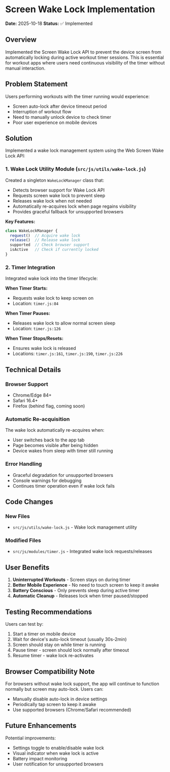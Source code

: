 # Screen Wake Lock Implementation

**Date:** 2025-10-18
**Status:** ✅ Implemented

## Overview

Implemented the Screen Wake Lock API to prevent the device screen from automatically locking during active workout timer sessions. This is essential for workout apps where users need continuous visibility of the timer without manual interaction.

## Problem Statement

Users performing workouts with the timer running would experience:
- Screen auto-lock after device timeout period
- Interruption of workout flow
- Need to manually unlock device to check timer
- Poor user experience on mobile devices

## Solution

Implemented a wake lock management system using the Web Screen Wake Lock API:

### 1. Wake Lock Utility Module (`src/js/utils/wake-lock.js`)

Created a singleton `WakeLockManager` class that:
- Detects browser support for Wake Lock API
- Requests screen wake lock to prevent sleep
- Releases wake lock when not needed
- Automatically re-acquires lock when page regains visibility
- Provides graceful fallback for unsupported browsers

**Key Features:**
```javascript
class WakeLockManager {
  request()  // Acquire wake lock
  release()  // Release wake lock
  supported  // Check browser support
  isActive   // Check if currently locked
}
```

### 2. Timer Integration

Integrated wake lock into the timer lifecycle:

**When Timer Starts:**
- Requests wake lock to keep screen on
- Location: `timer.js:84`

**When Timer Pauses:**
- Releases wake lock to allow normal screen sleep
- Location: `timer.js:126`

**When Timer Stops/Resets:**
- Ensures wake lock is released
- Locations: `timer.js:161`, `timer.js:190`, `timer.js:226`

## Technical Details

### Browser Support
- Chrome/Edge 84+
- Safari 16.4+
- Firefox (behind flag, coming soon)

### Automatic Re-acquisition
The wake lock automatically re-acquires when:
- User switches back to the app tab
- Page becomes visible after being hidden
- Device wakes from sleep with timer still running

### Error Handling
- Graceful degradation for unsupported browsers
- Console warnings for debugging
- Continues timer operation even if wake lock fails

## Code Changes

### New Files
- `src/js/utils/wake-lock.js` - Wake lock management utility

### Modified Files
- `src/js/modules/timer.js` - Integrated wake lock requests/releases

## User Benefits

1. **Uninterrupted Workouts** - Screen stays on during timer
2. **Better Mobile Experience** - No need to touch screen to keep it awake
3. **Battery Conscious** - Only prevents sleep during active timer
4. **Automatic Cleanup** - Releases lock when timer paused/stopped

## Testing Recommendations

Users can test by:
1. Start a timer on mobile device
2. Wait for device's auto-lock timeout (usually 30s-2min)
3. Screen should stay on while timer is running
4. Pause timer - screen should lock normally after timeout
5. Resume timer - wake lock re-activates

## Browser Compatibility Note

For browsers without wake lock support, the app will continue to function normally but screen may auto-lock. Users can:
- Manually disable auto-lock in device settings
- Periodically tap screen to keep it awake
- Use supported browsers (Chrome/Safari recommended)

## Future Enhancements

Potential improvements:
- Settings toggle to enable/disable wake lock
- Visual indicator when wake lock is active
- Battery impact monitoring
- User notification for unsupported browsers
